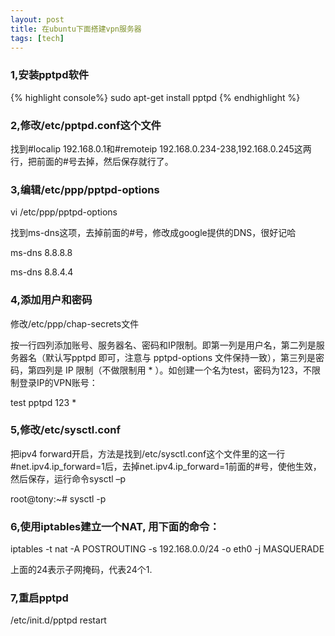 ```yaml
---
layout: post
title: 在ubuntu下面搭建vpn服务器
tags: [tech]
---
```


### 1,安装pptpd软件

{% highlight console%}
sudo apt-get install pptpd
{% endhighlight %}

### 2,修改/etc/pptpd.conf这个文件

找到#localip 192.168.0.1和#remoteip 192.168.0.234-238,192.168.0.245这两行，把前面的#号去掉，然后保存就行了。

### 3,编辑/etc/ppp/pptpd-options

vi /etc/ppp/pptpd-options

找到ms-dns这项，去掉前面的#号，修改成google提供的DNS，很好记哈

ms-dns 8.8.8.8

ms-dns 8.8.4.4

### 4,添加用户和密码

修改/etc/ppp/chap-secrets文件

按一行四列添加账号、服务器名、密码和IP限制。即第一列是用户名，第二列是服务器名（默认写pptpd 即可，注意与 pptpd-options 文件保持一致），第三列是密码，第四列是 IP 限制（不做限制用 * ）。如创建一个名为test，密码为123，不限制登录IP的VPN账号：

test pptpd 123 *

### 5,修改/etc/sysctl.conf

把ipv4 forward开启，方法是找到/etc/sysctl.conf这个文件里的这一行#net.ipv4.ip_forward=1后，去掉net.ipv4.ip_forward=1前面的#号，使他生效，然后保存，运行命令sysctl –p

root@tony:~# sysctl -p

### 6,使用iptables建立一个NAT, 用下面的命令：
iptables -t nat -A POSTROUTING -s 192.168.0.0/24 -o eth0 -j MASQUERADE

上面的24表示子网掩码，代表24个1.

### 7,重启pptpd

/etc/init.d/pptpd restart

